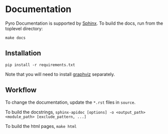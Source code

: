 <!--
Copyright Contributors to the Pyro project.

SPDX-License-Identifier: Apache-2.0
-->

# Documentation

Pyro Documentation is supported by [Sphinx](http://www.sphinx-doc.org/en/stable/).
To build the docs, run from the toplevel directory:

```shell
make docs
```

## Installation

```shell
pip install -r requirements.txt
```

Note that you will need to install [graphviz](https://www.graphviz.org/) separately.

## Workflow

To change the documentation, update the `*.rst` files in `source`.

To build the docstrings, `sphinx-apidoc [options] -o <output_path> <module_path> [exclude_pattern, ...]`

To build the html pages, `make html`
